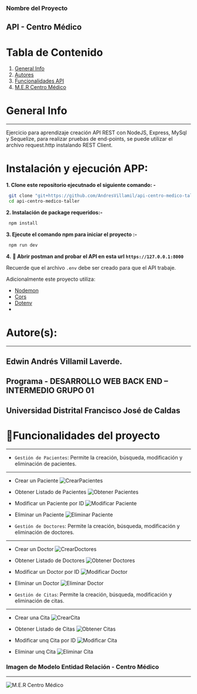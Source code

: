 ### Nombre del Proyecto
##  API - Centro Médico 

# Tabla de Contenido
1. [General Info](#general-info)
2. [Autores](#autores)
3. [Funcionalidades API](#funcionalidades)
4. [M.E.R Centro Médico](#MER)


# General Info
***
Ejercicio para aprendizaje creación API REST con NodeJS, Express, MySql y Sequelize, para realizar pruebas de end-points, se puede utilizar el archivo request.http instalando REST Client. 

# Instalación y ejecución APP:

**1. Clone este repositorio ejecutnado el siguiente comando: -**

```bash
 git clone "git+https://github.com/AndresVillamil/api-centro-medico-taller.git"
 cd api-centro-medico-taller
```

**2. Instalación de package requeridos:-**

```bash
 npm install
```

**3. Ejecute el comando npm para iniciar el proyecto :-**

```bash
 npm run dev
```

**4.** **🎉 Abrir postman and probar el API en esta url `https://127.0.0.1:8000`**

Recuerde que el archivo `.env` debe ser creado para que el API trabaje.

Adicionalmente este proyecto utiliza:

- [Nodemon](https://nodemon.io)
- [Cors](https://www.npmjs.com/package/cors)
- [Dotenv](https://www.npmjs.com/package/dotenv)
- 
# Autore(s):
***
## Edwin Andrés Villamil Laverde. 
## Programa - DESARROLLO WEB BACK END – INTERMEDIO GRUPO 01
## Universidad Distrital Francisco José de Caldas

# :hammer:Funcionalidades del proyecto
***
- `Gestión de Pacientes`: Permite la creación, búsqueda, modificación y eliminación de pacientes.
***
-  Crear un Paciente
![CrearPacientes](./Pruebas%20API/Pacientes/CrearPacientes(POST).png)

-  Obtener Listado de Pacientes
![Obtener Pacientes](./Pruebas%20API/Pacientes/ObtenerPacientes(GET).png)

-  Modificar un Paciente por ID
![Modificar Paciente](./Pruebas%20API/Pacientes/Modificar%20y%20Consultar%20un%20paciente%20por%20ID.png)

-  Eliminar un Paciente
![Eliminar Paciente](./Pruebas%20API/Pacientes/Eliminar%20un%20Paciente.png)

- `Gestión de Doctores`: Permite la creación, búsqueda, modificación y eliminación de doctores.
***
-  Crear un Doctor
![CrearDoctores](./Pruebas%20API/Doctores/CrearDoctores(POST).png)

-  Obtener Listado de Doctores
![Obtener Doctores](./Pruebas%20API/Doctores/ObtenerDoctores(GET).png)

-  Modificar un Doctor por ID
![Modificar Doctor](./Pruebas%20API/Doctores/Modificar%20y%20Consultar%20un%20doctor%20por%20ID.png)

-  Eliminar un Doctor
![Eliminar Doctor](./Pruebas%20API/Doctores/Eliminar%20un%20doctor.png)



- `Gestión de Citas`: Permite la creación, búsqueda, modificación y eliminación de citas.
***
-  Crear una Cita
![CrearCita](./Pruebas%20API/Citas/CrearCitas(POST).png)

-  Obtener Listado de Citas
![Obtener Citas](./Pruebas%20API/Citas/ObtenerCitas(GET).png)

-  Modificar unq Cita por ID
![Modificar Cita](./Pruebas%20API/Citas/Modificar%20y%20Consultar%20una%20cita%20por%20ID.png)

-  Eliminar unq Cita
![Eliminar Cita](./Pruebas%20API/Citas/Eliminar%20una%20cita.png)


### Imagen de Modelo Entidad Relación - Centro Médico
***
![M.E.R Centro Médico](/ModeloEntidadRelacion-Proyecto.png)
